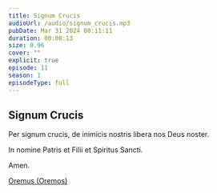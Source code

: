 ```yaml
---
title: Signum Crucis
audioUrl: /audio/signum_crucis.mp3
pubDate: Mar 31 2024 00:11:11
duration: 00:00:13
size: 0.96
cover: ""
explicit: true
episode: 11
season: 1
episodeType: full
---
```


## Signum Crucis

Per signum crucis, de inimicis nostris libera nos Deus noster.

In nomine Patris et Filii et Spiritus Sancti.

Amen.

<div class="text-center mt-16">
  <a class="btn btn-accent mt-9" href="/episode/post10">Oremus (Oremos)</a>
</div>